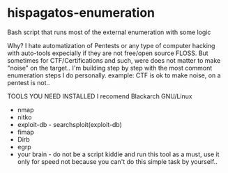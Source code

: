 # hispagatos-enumeration
Bash script that runs most of the external enumeration with some logic

Why?
I hate automatization of Pentests or any type of computer hacking with auto-tools expecially
if they are not free/open source FLOSS.
But sometimes for CTF/Certifications and such, were does not matter to make "noise" on the target.. 
I'm building step by step with the most commont enumeration steps I do personally.
example: 
CTF is ok to make noise, on a pentest is not..


TOOLS YOU NEED INSTALLED
I recomend Blackarch GNU/Linux

- nmap
- nitko
- exploit-db - searchsploit(exploit-db)
- fimap
- Dirb
- egrp
- your brain - do not be a script kiddie and run this tool as a must, use it only for speed
not because you can't do this simple task by yourself.. 
